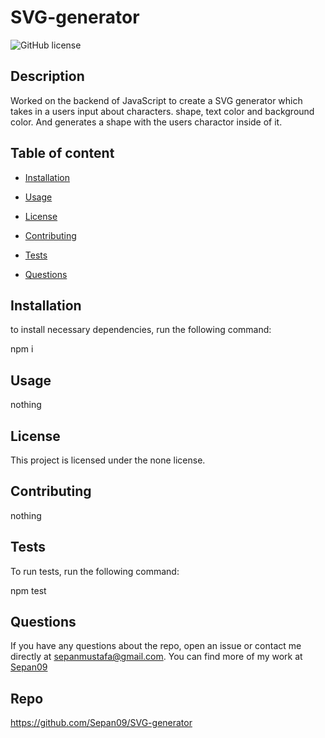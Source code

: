 
# SVG-generator
![GitHub license](https://img.shields.io/badge/license-none-blue.svg)


## Description
Worked on the backend of JavaScript to create a SVG generator which takes in a users input about characters. shape, text color and background color. And generates a shape with the users charactor inside of it.

## Table of content
* [Installation](#installation)

* [Usage](#usage)

* [License](#license)

* [Contributing](#contributing)

* [Tests](#tests)

* [Questions](#questions)

## Installation
to install necessary dependencies, run the following command:

npm i

## Usage 
nothing

## License 
This project is licensed under the none license.

## Contributing 
nothing

## Tests 
To run tests, run the following command:

npm test

## Questions
If you have any questions about the repo, open an issue or contact me directly at sepanmustafa@gmail.com. You can find more of my work at [Sepan09](https://github.com/Sepan09)


## Repo
https://github.com/Sepan09/SVG-generator